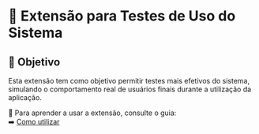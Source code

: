 # 🧩 Extensão para Testes de Uso do Sistema

## 🎯 Objetivo
Esta extensão tem como objetivo permitir testes mais efetivos do sistema, simulando o comportamento real de usuários finais durante a utilização da aplicação.

📘 Para aprender a usar a extensão, consulte o guia:  
➡️ [Como utilizar](como-utilizar.md)
